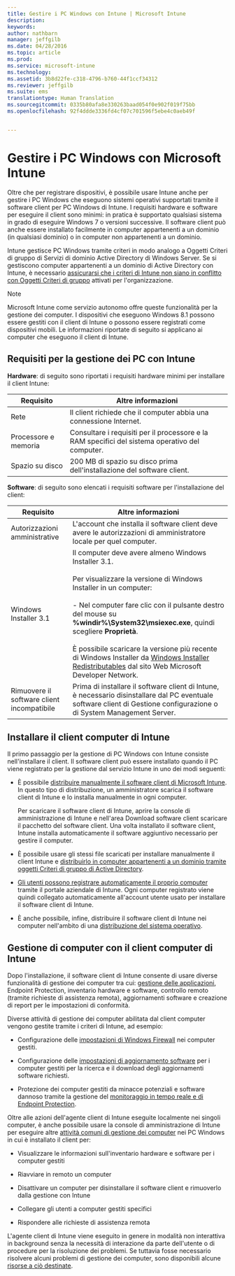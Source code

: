 ```yaml
---
title: Gestire i PC Windows con Intune | Microsoft Intune
description: 
keywords: 
author: nathbarn
manager: jeffgilb
ms.date: 04/28/2016
ms.topic: article
ms.prod: 
ms.service: microsoft-intune
ms.technology: 
ms.assetid: 3b8d22fe-c318-4796-b760-44f1ccf34312
ms.reviewer: jeffgilb
ms.suite: ems
translationtype: Human Translation
ms.sourcegitcommit: 0335b80afa8e330263baad054f0e902f019f75bb
ms.openlocfilehash: 92f4ddde3336fd4cf07c701596f5ebe4c0aeb49f


---
```


# Gestire i PC Windows con Microsoft Intune
Oltre che per registrare dispositivi, è possibile usare Intune anche per gestire i PC Windows che eseguono sistemi operativi supportati tramite il software client per PC Windows di Intune. I requisiti hardware e software per eseguire il client sono minimi: in pratica è supportato qualsiasi sistema in grado di eseguire Windows 7 o versioni successive.  Il software client può anche essere installato facilmente in computer appartenenti a un dominio (in qualsiasi dominio) o in computer non appartenenti a un dominio.

Intune gestisce PC Windows tramite criteri in modo analogo a Oggetti Criteri di gruppo di Servizi di dominio Active Directory di Windows Server. Se si gestiscono computer appartenenti a un dominio di Active Directory con Intune, è necessario [assicurarsi che i criteri di Intune non siano in conflitto con Oggetti Criteri di gruppo](resolve-gpo-and-microsoft-intune-policy-conflicts.md) attivati per l'organizzazione.

> [!NOTE]
> Microsoft Intune come servizio autonomo offre queste funzionalità per la gestione dei computer. I dispositivi che eseguono Windows 8.1 possono essere gestiti con il client di Intune o possono essere registrati come dispositivi mobili. Le informazioni riportate di seguito si applicano ai computer che eseguono il client di Intune.

## Requisiti per la gestione dei PC con Intune

**Hardware**: di seguito sono riportati i requisiti hardware minimi per installare il client Intune:

|Requisito|Altre informazioni|
|---------------|--------------------|
|Rete|Il client richiede che il computer abbia una connessione Internet.|
|Processore e memoria|Consultare i requisiti per il processore e la RAM specifici del sistema operativo del computer.|
|Spazio su disco|200 MB di spazio su disco prima dell'installazione del software client.|

**Software**: di seguito sono elencati i requisiti software per l'installazione del client:

|Requisito|Altre informazioni|
|---------------|--------------------|
|Autorizzazioni amministrative|L'account che installa il software client deve avere le autorizzazioni di amministratore locale per quel computer.|
|Windows Installer 3.1|Il computer deve avere almeno Windows Installer 3.1.<br /><br />Per visualizzare la versione di Windows Installer in un computer:<br /><br />- Nel computer fare clic con il pulsante destro del mouse su **%windir%\System32\msiexec.exe**, quindi scegliere **Proprietà**.<br /><br />È possibile scaricare la versione più recente di Windows Installer da [Windows Installer Redistributables](http://go.microsoft.com/fwlink/?LinkID=234258) dal sito Web Microsoft Developer Network.|
|Rimuovere il software client incompatibile|Prima di installare il software client di Intune, è necessario disinstallare dal PC eventuale software client di Gestione configurazione o di System Management Server.|

## Installare il client computer di Intune
Il primo passaggio per la gestione di PC Windows con Intune consiste nell'installare il client. Il software client può essere installato quando il PC viene registrato per la gestione dal servizio Intune in uno dei modi seguenti:

-   È possibile [distribuire manualmente il software client di Microsoft Intune](install-the-windows-pc-client-with-microsoft-intune.md#to-manually-deploy-the-client-software). In questo tipo di distribuzione, un amministratore scarica il software client di Intune e lo installa manualmente in ogni computer.

    Per scaricare il software client di Intune, aprire la console di amministrazione di Intune e nell'area Download software client scaricare il pacchetto del software client. Una volta installato il software client, Intune installa automaticamente il software aggiuntivo necessario per gestire il computer.

-   È possibile usare gli stessi file scaricati per installare manualmente il client Intune e [distribuirlo in computer appartenenti a un dominio tramite oggetti Criteri di gruppo di Active Directory](install-the-windows-pc-client-with-microsoft-intune.md#to-automatically-deploy-the-client-software-by-using-group-policy).

-   [Gli utenti possono registrare automaticamente il proprio computer](install-the-windows-pc-client-with-microsoft-intune.md#how-users-can-self-enroll-their-computers) tramite il portale aziendale di Intune. Ogni computer registrato viene quindi collegato automaticamente all'account utente usato per installare il software client di Intune.

-   È anche possibile, infine, distribuire il software client di Intune nei computer nell'ambito di una [distribuzione del sistema operativo](install-the-windows-pc-client-with-microsoft-intune.md#install-the-microsoft-intune-client-software-as-part-of-an-image).

## Gestione di computer con il client computer di Intune
Dopo l'installazione, il software client di Intune consente di usare diverse funzionalità di gestione dei computer tra cui: [gestione delle applicazioni](deploy-apps-in-microsoft-intune.md), Endpoint Protection, inventario hardware e software, controllo remoto (tramite richieste di assistenza remota), aggiornamenti software e creazione di report per le impostazioni di conformità.

Diverse attività di gestione dei computer abilitata dal client computer vengono gestite tramite i criteri di Intune, ad esempio:

-   Configurazione delle [impostazioni di Windows Firewall](help-protect-windows-pcs-using-windows-firewall-policies-in-microsoft-intune.md) nei computer gestiti.

-   Configurazione delle [impostazioni di aggiornamento software](keep-windows-pcs-up-to-date-with-software-updates-in-microsoft-intune.md) per i computer gestiti per la ricerca e il download degli aggiornamenti software richiesti.

-   Protezione dei computer gestiti da minacce potenziali e software dannoso tramite la gestione del [monitoraggio in tempo reale e di Endpoint Protection](help-secure-windows-pcs-with-endpoint-protection-for-microsoft-intune.md).

Oltre alle azioni dell'agente client di Intune eseguite localmente nei singoli computer, è anche possibile usare la console di amministrazione di Intune per eseguire altre [attività comuni di gestione dei computer](common-windows-pc-management-tasks-with-the-microsoft-intune-computer-client.md) nei PC Windows in cui è installato il client per:

-   Visualizzare le informazioni sull'inventario hardware e software per i computer gestiti

-   Riavviare in remoto un computer

-   Disattivare un computer per disinstallare il software client e rimuoverlo dalla gestione con Intune

-   Collegare gli utenti a computer gestiti specifici

-   Rispondere alle richieste di assistenza remota

L'agente client di Intune viene eseguito in genere in modalità non interattiva in background senza la necessità di interazione da parte dell'utente o di procedure per la risoluzione dei problemi. Se tuttavia fosse necessario risolvere alcuni problemi di gestione dei computer, sono disponibili alcune [risorse a ciò destinate](/intune/troubleshoot/troubleshoot-client-setup-in-microsoft-intune).



<!--HONumber=Jun16_HO4-->


